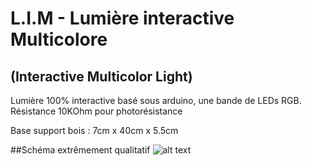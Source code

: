 # L.I.M - Lumière interactive Multicolore
## (Interactive Multicolor Light)
Lumière 100% interactive basé sous arduino, une bande de LEDs RGB.
Résistance 10KOhm pour photorésistance 

Base support bois : 7cm x 40cm x 5.5cm

##Schéma extrêmement qualitatif
![alt text](https://i.ibb.co/L0T03Dw/Capture.jpg)
